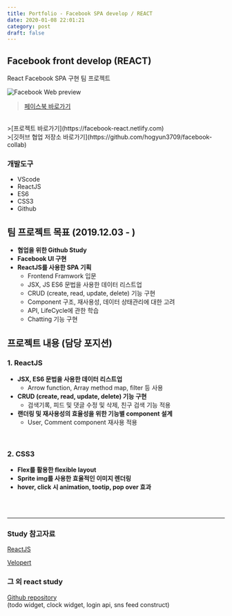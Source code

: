 ```yaml
---
title: Portfolio - Facebook SPA develop / REACT
date: 2020-01-08 22:01:21
category: post
draft: false
---
```

## Facebook front develop (REACT)
React Facebook SPA 구현 팀 프로젝트

![Facebook Web preview](./images/facebook.gif)
>[페이스북 바로가기](https://www.facebook.com/)
<br>
>[프로젝트 바로가기](https://facebook-react.netlify.com)
<br>
>[깃허브 협업 저장소 바로가기](https://github.com/hogyun3709/facebook-collab)

<br>

### 개발도구
  - VScode
  - ReactJS
  - ES6
  - CSS3
  - Github

## 팀 프로젝트 목표 (2019.12.03 - )
- **협업을 위한 Github Study**
- **Facebook UI 구현**
- **ReactJS를 사용한 SPA 기획**
  - Frontend Framwork 입문
  - JSX, JS ES6 문법을 사용한 데이터 리스트업
  - CRUD (create, read, update, delete) 기능 구현
  - Component 구조, 재사용성, 데이터 상태관리에 대한 고려
  - API, LifeCycle에 관한 학습
  - Chatting 기능 구현

## 프로젝트 내용 (담당 포지션)
### 1. ReactJS
- **JSX, ES6 문법을 사용한 데이터 리스트업**
  - Arrow function, Array method map, filter 등 사용
- **CRUD (create, read, update, delete) 기능 구현**
  - 검색기록, 피드 및 댓글 수정 및 삭제, 친구 검색 기능 적용
- **랜더링 및 재사용성의 효율성을 위한 기능별 component 설계**
  - User, Comment component 재사용 적용

<br>

### 2. CSS3

- **Flex를 활용한 flexible layout**
- **Sprite img를 사용한 효율적인 이미지 렌더링**
- **hover, click 시 animation, tootip, pop over 효과**

<br>
<br>

***
### Study 참고자료
[ReactJS](https://reactjs-kr.firebaseapp.com)

[Velopert](https://velopert.com)
### 그 외 react study
[Github repository](https://github.com/eunji1117/React-Ringle-Study)<br>
(todo widget, clock widget, login api, sns feed construct)

<br>